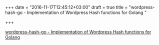+++
date = "2016-11-17T12:45:12+03:00"
draft = true
title = "wordpress-hash-go - Implementation of Wordpress Hash functions for Golang "

+++

<p><a href="https://t.co/C0EHudHqE7">wordpress-hash-go - Implementation of Wordpress Hash functions for Golang </a></p>
